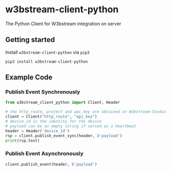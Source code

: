 # w3bstream-client-python

The Python Client for W3bstream integration on server

## Getting started

Install `w3bstream-client-python` via `pip3`
``` shell
pip3 install w3bstream-client-python
```


## Example Code

### Publish Event Synchronously

``` py
from w3bstream_client_python import Client, Header

# the http_route, project and api_key are obtained on W3bstream-Studio
client = Client("http_route", "api_key")
# device_id is the identity for the device
# payload can be an empty string if served as a heartbeat
header = Header('device_id')
rsp = client.publish_event_sync(header, b'payload')
print(rsp.text)
```

### Publish Event Asynchronously

``` py
client.publish_event(header, b'payload')
```